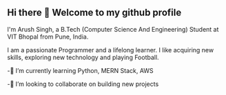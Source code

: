 ## Hi there 👋 Welcome to my github profile
I'm Arush Singh, a B.Tech (Computer Science And Engineering) Student at VIT Bhopal from Pune, India.

I am a passionate Programmer and a lifelong learner. I like acquiring new skills, exploring new technology and playing Football. 

 -🌱 I’m currently learning Python, MERN Stack, AWS

-👯 I’m looking to collaborate on building new projects




<!--
**arushsingh0604/arushsingh0604** is a ✨ _special_ ✨ repository because its `README.md` (this file) appears on your GitHub profile.

Here are some ideas to get you started:

🔭 I’m currently working on ...
🌱 I’m currently learning Python, MERN Stack, AWS
👯 I’m looking to collaborate on building new projects
- 🤔 I’m looking for help with ...
- 💬 Ask me about ...
- 📫 How to reach me: ...
- 😄 Pronouns: He/Him
- ⚡ Fun fact: ...
-->
